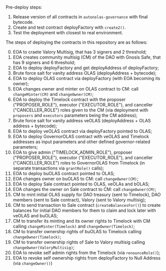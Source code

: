 
Pre-deploy steps:
1. Release version of all contracts in `autonolas-governance` with final bytecode.
2. Create and test contract deployFactory with `create2()`.
3. Test the deployment with closest to real environment.

The steps of deploying the contracts in this repository are as follows:

0. EOA to craete Valory Multisig, that has 3 signers and 2 threshold;
1. EOA creates community multisig (CM) of the DAO with Gnosis Safe, that has 9 signers and 6 threshold;
2. EOA to deploy deployFactory and get deployAddress of deployFactory;
3. Brute force salt for vanity address OLAS (deployAddress + bytecode);
4. EOA to deploy OLAS contract via deployFactory (with EOA becoming its owner);
5. EOA changes owner and minter on OLAS contract to CM: call `changeMinter(CM)` and `changeOwner(CM)`;
6. EOA to deploy the Timelock contract with the proposer ("PROPOSER_ROLE"), executor ("EXECUTOR_ROLE"), and canceller ("CANCELLER_ROLE") roles given to the CM (via deployment with `proposers` and `executors` parameters being the CM address);
7. Brute force salt for vanity address veOLAS (deployAddress + OLAS address + bytecode);
8. EOA to deploy veOLAS contract via deployFactory pointed to OLAS;
9. EOA to deploy GovernorOLAS contract with veOLAS and Timelock addresses as input parameters and other defined governor-related parameters;
10. EOA to give admin ("TIMELOCK_ADMIN_ROLE"), proposer ("PROPOSER_ROLE"), executor ("EXECUTOR_ROLE"), and canceller ("CANCELLER_ROLE") roles to GovernorOLAS from Timelock (in separate transactions via `grantRole()` calls);
11. EOA to deploy buOLAS contract pointed to OLAS;
12. EOA changes owner on buOLAS to CM: call `changeOwner(CM)`;
13. EOA to deploy Sale contract pointed to OLAS, veOLAs and bOLAS;
14. EOA changes the owner on Sale contract to CM: call `changeOwner(CM)`;
15. CM to mint initial OLAS supply for DAO treasury (sent to Timelock), DAO members (sent to Sale contract), Valory (sent to Valory multisig);
16. CM to send transaction to Sale contract (`createBalancesFor()`) to create balances for initial DAO members for them to claim and lock later with veOLAS and buOLAS;
17. CM to transfer its minting and its owner rights to Timelock with CM calling `changeMinter(Timelock)` and `changeOwner(Timelock)`;
18. CM to transfer ownership rights of buOLAS to Timelock calling `changeOwner(Timelock)`;
19. CM to transfer ownership rights of Sale to Valory multisig calling `changeOwner(ValoryMultisig)`;
20. EOA to revoke self admin rights from the Timelock (via `renounceRole()`);
21. EOA to revoke self ownership rights from deployFactory to Null Address (via `changeOwner()`)